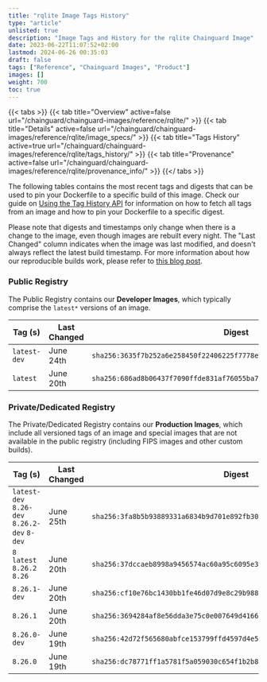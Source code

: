 ```yaml
---
title: "rqlite Image Tags History"
type: "article"
unlisted: true
description: "Image Tags and History for the rqlite Chainguard Image"
date: 2023-06-22T11:07:52+02:00
lastmod: 2024-06-26 00:35:03
draft: false
tags: ["Reference", "Chainguard Images", "Product"]
images: []
weight: 700
toc: true
---
```


{{< tabs >}}
{{< tab title="Overview" active=false url="/chainguard/chainguard-images/reference/rqlite/" >}}
{{< tab title="Details" active=false url="/chainguard/chainguard-images/reference/rqlite/image_specs/" >}}
{{< tab title="Tags History" active=true url="/chainguard/chainguard-images/reference/rqlite/tags_history/" >}}
{{< tab title="Provenance" active=false url="/chainguard/chainguard-images/reference/rqlite/provenance_info/" >}}
{{</ tabs >}}

The following tables contains the most recent tags and digests that can be used to pin your Dockerfile to a specific build of this image. Check our guide on [Using the Tag History API](/chainguard/chainguard-images/using-the-tag-history-api/) for information on how to fetch all tags from an image and how to pin your Dockerfile to a specific digest.

Please note that digests and timestamps only change when there is a change to the image, even though images are rebuilt every night. The "Last Changed" column indicates when the image was last modified, and doesn't always reflect the latest build timestamp. For more information about how our reproducible builds work, please refer to [this blog post](https://www.chainguard.dev/unchained/reproducing-chainguards-reproducible-image-builds).

### Public Registry
The Public Registry contains our **Developer Images**, which typically comprise the `latest*` versions of an image.

| Tag (s)       | Last Changed | Digest                                                                    |
|---------------|--------------|---------------------------------------------------------------------------|
|  `latest-dev` | June 24th    | `sha256:3635f7b252a6e258450f22406225f7778e781f047d838fc7f39baab90e5c872b` |
|  `latest`     | June 20th    | `sha256:686ad8b06437f7090ffde831af76055ba79c5c090fd688b7eb563e6a54d7c4be` |


### Private/Dedicated Registry
The Private/Dedicated Registry contains our **Production Images**, which include all versioned tags of an image and special images that are not available in the public registry (including FIPS images and other custom builds).

| Tag (s)                                       | Last Changed | Digest                                                                    |
|-----------------------------------------------|--------------|---------------------------------------------------------------------------|
|  `latest-dev` `8.26-dev` `8.26.2-dev` `8-dev` | June 25th    | `sha256:3fa8b5b93889331a6834b9d701e892fb30835d2508630036183b903fedaba851` |
|  `8` `latest` `8.26.2` `8.26`                 | June 20th    | `sha256:37dccaeb8998a9456574ac60a95c6095e38328efe9a5c51b9e9d546b244a0021` |
|  `8.26.1-dev`                                 | June 20th    | `sha256:cf10e76bc1430bb1fe46d07d9e8c29b988c34e2e612cc65fce226bbf483ec701` |
|  `8.26.1`                                     | June 20th    | `sha256:3694284af8e56dda3e75c0e007649d4166bec74f805e7669c63ff07bd3a9731c` |
|  `8.26.0-dev`                                 | June 19th    | `sha256:42d72f565680abfce153799ffd4597d4e5bfe845c6ff1bea10b91098883ada3f` |
|  `8.26.0`                                     | June 19th    | `sha256:dc78771ff1a5781f5a059030c654f1b2b817fd9834af92f3650dc715ccf2177c` |

